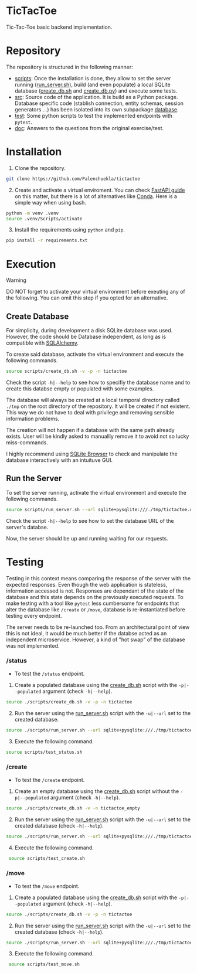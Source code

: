 # TicTacToe
Tic-Tac-Toe basic backend implementation.
# Repository
The repository is structured in the following manner:
- [scripts](./script): Once the installation is done, they allow to set the server running ([run_server.sh](./scripts/run_server.sh)), build (and even populate) a local SQLite database ([create_db.sh](./scripts/create_db.sh) and [create_db.py](./src/database/create_db.py)) and execute some tests.
- [src](./src): Source code of the application. It is build as a Python package. Database specific code (stablish connection, entity schemas, session generators ...) has been isolated into its own subpackage [database](./src/database).
- [test](./test): Some python scripts to test the implemented endpoints with `pytest`.
- [doc](./doc): Answers to the questions from the original exercise/test.
# Installation
1. Clone the repository.
```bash
git clone https://github.com/Palenchuekla/tictactoe
```
2. Create and activate a virtual enviroment. You can check [FastAPI guide](https://fastapi.tiangolo.com/virtual-environments/) on this matter, but there is a lot of alternatives like [Conda](https://anaconda.org/anaconda/conda). Here is a simple way when using bash.
```bash
python -m venv .venv
source .venv/Scripts/activate
```
3. Install the requirements using `python` and `pip`.
```bash
pip install -r requirements.txt
```

# Execution

> [!WARNING]  
> DO NOT forget to activate your virtual environment before exeuting any of the following. You can omit this step if you opted for an alternative.

## Create Database
For simplicity, during development a disk SQLite database was used. However, the code should be Database independent, as long as is compatible with [SQLAlchemy](https://www.sqlalchemy.org/). 

To create said database, activate the virtual environment and execute the following commands.
```bash
source scripts/create_db.sh -v -p -n tictactoe
```
Check the script `-h|--help` to see how to specifiy the database name and to create this databse empty or populated with some examples.

The database will always be created at a local temporal directory called `./tmp` on the root directory of the repository. It will be created if not existent. This way we do not have to deal with privilege and removing sensible information problems.

The creation will not happen if a database with the same path already exists. User will be kindly asked to manuallly remove it to avoid not so lucky miss-commands.

I highly recommend using [SQLite Browser](https://sqlitebrowser.org/) to check and manipulate the database interactively with an intuituve GUI.

## Run the Server
To set the server running, activate the virtual environment and execute the following commands.
```bash
source scripts/run_server.sh --url sqlite+pysqlite:///./tmp/tictactoe.db
```
Check the script `-h|--help` to see how to set the database URL of the server's databse.

Now, the server should be up and running waiting for our requests.

# Testing
Testing in this context means comparing the response of the server with the expected responses. Even though the web application is stateless, information accessed is not. Responses are dependant of the state of the database and this state depends on the previously executed requests. To make testing with a tool like `pytest` less cumbersome for endpoints that alter the database like `/create` or `/move`, database is re-instantiated before testing every endpoint. 

The server needs to be re-launched too. From an architectural point of view this is not ideal, it would be much better if the databse acted as an independent microservice. However, a kind of "hot swap" of the database was not implemented.

### /status
- To test the `/status` endpoint.
1. Create a populated database using the [create_db.sh](./scripts/create_db.sh) script with the `-p|--populated` argument (check `-h|--help`).
```bash
source ./scripts/create_db.sh -v -p -n tictactoe
```
2. Run the server using the [run_server.sh](./scripts/run_server.sh) script with the `-u|--url` set to the created database.
```bash
source ./scripts/run_server.sh --url sqlite+pysqlite:///./tmp/tictactoe.db 
```
3. Execute the following command.
```bash
source scripts/test_status.sh 
```
### /create
- To test the `/create` endpoint.
1. Create an empty database using the [create_db.sh](./scripts/create_db.sh) script without the `-p|--populated` argument (check `-h|--help`).
```bash
source ./scripts/create_db.sh -v -n tictactoe_empty
```
2. Run the server using the [run_server.sh](./scripts/run_server.sh) script with the `-u|--url` set to the created database (check `-h|--help`).
```bash
source ./scripts/run_server.sh --url sqlite+pysqlite:///./tmp/tictactoe_empty.db 
```
4. Execute the following command.
```bash
 source scripts/test_create.sh 
```
### /move
- To test the `/move` endpoint.
1. Create a populated database using the [create_db.sh](./scripts/create_db.sh) script with the `-p|--populated` argument (check `-h|--help`).
```bash
source ./scripts/create_db.sh -v -p -n tictactoe
```
2. Run the server using the [run_server.sh](./scripts/run_server.sh) script with the `-u|--url` set to the created database (check `-h|--help`).
```bash
source ./scripts/run_server.sh --url sqlite+pysqlite:///./tmp/tictactoe.db 
```
3. Execute the following command.
```bash
 source scripts/test_move.sh 
```
